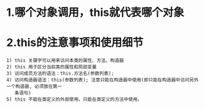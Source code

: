 # 1.哪个对象调用，this就代表哪个对象

# 2.this的注意事项和使用细节
    1) this 关键字可以用来访问本类的属性、方法、构造器
    2) this 用于区分当前类的属性和局部变量
    3) 访问成员方法的语法：this.方法名(参数列表);
    4) 访问构造器语法：this(参数列表); 注意只能在构造器中使用(即只能在构造器中访问另外一个构造器, 必须放在第一
       条语句)
    5) this 不能在类定义的外部使用，只能在类定义的方法中使用。